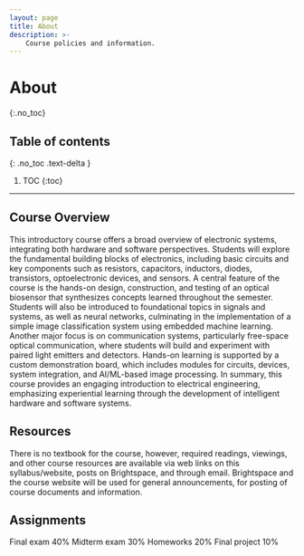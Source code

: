 ```yaml
---
layout: page
title: About
description: >-
    Course policies and information.
---
```


# About
{:.no_toc}

## Table of contents
{: .no_toc .text-delta }

1. TOC
{:toc}

---

## Course Overview

This introductory course offers a broad overview of electronic systems, integrating both hardware and software perspectives. Students will explore the fundamental building blocks of electronics, including basic circuits and key components such as resistors, capacitors, inductors, diodes, transistors, optoelectronic devices, and sensors. A central feature of the course is the hands-on design, construction, and testing of an optical biosensor that synthesizes concepts learned throughout the semester. Students will also be introduced to foundational topics in signals and systems, as well as neural networks, culminating in the implementation of a simple image classification system using embedded machine learning. Another major focus is on communication systems, particularly free-space optical communication, where students will build and experiment with paired light emitters and detectors. Hands-on learning is supported by a custom demonstration board, which includes modules for circuits, devices, system integration, and AI/ML-based image processing. In summary, this course provides an engaging introduction to electrical engineering, emphasizing experiential learning through the development of intelligent hardware and software systems.

## Resources

There is no textbook for the course, however, required readings, viewings, and other course resources are available via web links on this syllabus/website, posts on Brightspace, and through email. Brightspace and the course website will be used for general announcements, for posting of course documents and information. 

## Assignments

Final exam 40%
Midterm exam 30%
Homeworks 20%
Final project 10%
